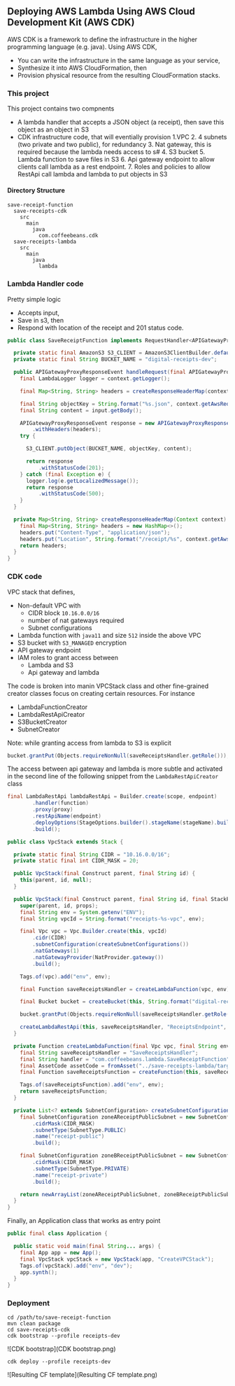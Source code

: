 ## Deploying AWS Lambda Using AWS Cloud Development Kit (AWS CDK)

AWS CDK is a framework to define the infrastructure in the higher programming language (e.g. java).
Using AWS CDK, 
* You can write the infrastructure in the same language as your service,
* Synthesize it into AWS CloudFormation, then
* Provision physical resource from the resulting CloudFormation stacks.

### This project
This project contains two compnents
* A lambda handler that accepts a JSON object (a receipt), then save this object as an object in S3
* CDK infrastructure code, that will eventially provision
  1.VPC
  2. 4 subnets (two private and two public), for redundancy
  3. Nat gateway, this is required because the lambda needs access to s#
  4. S3 bucket
  5. Lambda function to save files in S3
  6. Api gateway endpoint to allow clients call lambda as a rest endpoint.
  7. Roles and policies to allow RestApi call lambda and lambda to put objects in S3

#### Directory Structure
```
save-receipt-function
  save-receipts-cdk
    src
      main
        java
          com.coffeebeans.cdk
  save-receipts-lambda
    src
      main
        java
          lambda
```

### Lambda Handler code
Pretty simple logic 
* Accepts input,
* Save in s3, then
* Respond with location of the receipt and 201 status code.
```java
public class SaveReceiptFunction implements RequestHandler<APIGatewayProxyRequestEvent, APIGatewayProxyResponseEvent> {

  private static final AmazonS3 S3_CLIENT = AmazonS3ClientBuilder.defaultClient();
  private static final String BUCKET_NAME = "digital-receipts-dev";

  public APIGatewayProxyResponseEvent handleRequest(final APIGatewayProxyRequestEvent input, final Context context) {
    final LambdaLogger logger = context.getLogger();

    final Map<String, String> headers = createResponseHeaderMap(context);

    final String objectKey = String.format("%s.json", context.getAwsRequestId());
    final String content = input.getBody();

    APIGatewayProxyResponseEvent response = new APIGatewayProxyResponseEvent()
        .withHeaders(headers);
    try {

      S3_CLIENT.putObject(BUCKET_NAME, objectKey, content);

      return response
          .withStatusCode(201);
    } catch (final Exception e) {
      logger.log(e.getLocalizedMessage());
      return response
          .withStatusCode(500);
    }
  }

  private Map<String, String> createResponseHeaderMap(Context context) {
    final Map<String, String> headers = new HashMap<>();
    headers.put("Content-Type", "application/json");
    headers.put("Location", String.format("/receipt/%s", context.getAwsRequestId()));
    return headers;
  }
}
```

### CDK code
VPC stack that defines,
* Non-default VPC with
  * CIDR block `10.16.0.0/16`
  * number of nat gateways required
  * Subnet configurations
* Lambda function with `java11` and size `512` inside the above VPC
* S3 bucket with `S3_MANAGED` encryption
* API gateway endpoint
* IAM roles to grant access between
  * Lambda and S3
  * Api gateway and lambda

The code is broken into manin VPCStack class and other fine-grained creator classes focus on creating certain resources. For instance
* LambdaFunctionCreator
* LambdaRestApiCreator
* S3BucketCreator
* SubnetCreator

Note: while granting access from lambda to S3 is explicit
```java
bucket.grantPut(Objects.requireNonNull(saveReceiptsHandler.getRole()));
```
The access between api gateway and lambda is more subtle and activated in the second line of the following snippet from the `LambdaRestApiCreator` class
```java
final LambdaRestApi lambdaRestApi = Builder.create(scope, endpoint)
        .handler(function)
        .proxy(proxy)
        .restApiName(endpoint)
        .deployOptions(StageOptions.builder().stageName(stageName).build())
        .build();
```

```java
public class VpcStack extends Stack {

  private static final String CIDR = "10.16.0.0/16";
  private static final int CIDR_MASK = 20;

  public VpcStack(final Construct parent, final String id) {
    this(parent, id, null);
  }

  public VpcStack(final Construct parent, final String id, final StackProps props) {
    super(parent, id, props);
    final String env = System.getenv("ENV");
    final String vpcId = String.format("receipts-%s-vpc", env);

    final Vpc vpc = Vpc.Builder.create(this, vpcId)
        .cidr(CIDR)
        .subnetConfiguration(createSubnetConfigurations())
        .natGateways(1)
        .natGatewayProvider(NatProvider.gateway())
        .build();

    Tags.of(vpc).add("env", env);

    final Function saveReceiptsHandler = createLambdaFunction(vpc, env);

    final Bucket bucket = createBucket(this, String.format("digital-receipts-%s", env), BLOCK_ALL, S3_MANAGED, false, false);

    bucket.grantPut(Objects.requireNonNull(saveReceiptsHandler.getRole()));

    createLambdaRestApi(this, saveReceiptsHandler, "ReceiptsEndpoint", "dev", false, "receipt", Lists.newArrayList("POST"));
  }

  private Function createLambdaFunction(final Vpc vpc, final String env) {
    final String saveReceiptsHandler = "SaveReceiptsHandler";
    final String handler = "com.coffeebeans.lambda.SaveReceiptFunction";
    final AssetCode assetCode = fromAsset("../save-receipts-lambda/target/save-receipts-lambda-0.1.jar");
    final Function saveReceiptsFunction = createFunction(this, saveReceiptsHandler, handler, JAVA_11, assetCode, vpc);

    Tags.of(saveReceiptsFunction).add("env", env);
    return saveReceiptsFunction;
  }

  private List<? extends SubnetConfiguration> createSubnetConfigurations() {
    final SubnetConfiguration zoneAReceiptPublicSubnet = new SubnetConfiguration.Builder()
        .cidrMask(CIDR_MASK)
        .subnetType(SubnetType.PUBLIC)
        .name("receipt-public")
        .build();

    final SubnetConfiguration zoneBReceiptPublicSubnet = new SubnetConfiguration.Builder()
        .cidrMask(CIDR_MASK)
        .subnetType(SubnetType.PRIVATE)
        .name("receipt-private")
        .build();

    return newArrayList(zoneAReceiptPublicSubnet, zoneBReceiptPublicSubnet);
  }
}
```

Finally, an Application class that works as entry point
```java
public final class Application {

  public static void main(final String... args) {
    final App app = new App();
    final VpcStack vpcStack = new VpcStack(app, "CreateVPCStack");
    Tags.of(vpcStack).add("env", "dev");
    app.synth();
  }
}
```

### Deployment
```shell
cd /path/to/save-receipt-function
mvn clean package  
cd save-receipts-cdk
cdk bootstrap --profile receipts-dev
```
![CDK bootstrap](CDK bootstrap.png)


```shell
cdk deploy --profile receipts-dev
```
![Resulting CF template](Resulting CF template.png)


